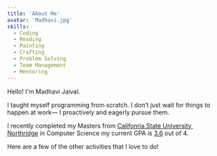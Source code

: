 ```yaml
---
title: 'About Me'
avatar: 'Madhavi.jpg'
skills:
  - Coding
  - Reading
  - Painting
  - Crafting
  - Problem Solving
  - Team Management
  - Mentoring
---
```


Hello! I'm Madhavi Jaival.

I taught myself programming from scratch. I don’t just wait for things to happen at work— I proactively and eagerly pursue them.

I recently completed my Masters from [Califonria State University, Northridge](https://w2.csun.edu/) in Computer Science my current GPA is [3.6]() out of 4.

Here are a few of the other activities that I love to do!
